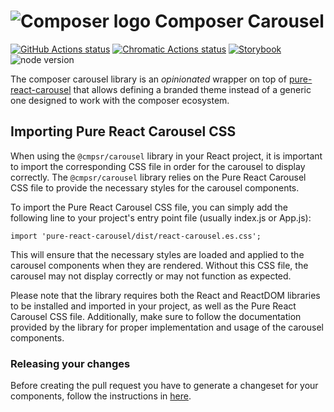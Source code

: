 # ![Composer logo](https://avatars0.githubusercontent.com/u/67131017?s=24) Composer Carousel

[![GitHub Actions status](https://github.com/cmpsr/composer/actions/workflows/test.yml/badge.svg?branch=master)](https://github.com/cmpsr/composer/actions/workflows/test.yml) [![Chromatic Actions status](https://github.com/cmpsr/composer/actions/workflows/chromatic.yml/badge.svg?branch=master)](https://github.com/cmpsr/composer/actions/workflows/chromatic.yml) [![Storybook](https://raw.githubusercontent.com/storybooks/brand/master/badge/badge-storybook.svg)](https://storybook.cmpsr.io/) ![node version](https://img.shields.io/node/v/@cmpsr/components.svg)

The composer carousel library is an _opinionated_ wrapper on top of [pure-react-carousel](https://github.com/express-labs/pure-react-carousel) that allows defining a branded theme instead of a generic one designed to work with the composer ecosystem.

## Importing Pure React Carousel CSS

When using the `@cmpsr/carousel` library in your React project, it is important to import the corresponding CSS file in order for the carousel to display correctly. The `@cmpsr/carousel` library relies on the Pure React Carousel CSS file to provide the necessary styles for the carousel components.

To import the Pure React Carousel CSS file, you can simply add the following line to your project's entry point file (usually index.js or App.js):

```
import 'pure-react-carousel/dist/react-carousel.es.css';
```

This will ensure that the necessary styles are loaded and applied to the carousel components when they are rendered. Without this CSS file, the carousel may not display correctly or may not function as expected.

Please note that the library requires both the React and ReactDOM libraries to be installed and imported in your project, as well as the Pure React Carousel CSS file. Additionally, make sure to follow the documentation provided by the library for proper implementation and usage of the carousel components.

### Releasing your changes

Before creating the pull request you have to generate a changeset for your components, follow the instructions in [here](https://github.com/cmpsr/composer#changesets).
